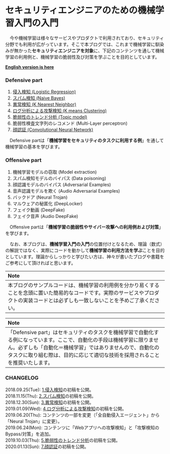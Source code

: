 # セキュリティエンジニアのための機械学習入門の入門

　今や機械学習は様々なサービスやプロダクトで利用されており、セキュリティ分野でも利用が広がっています。そこで本ブログでは、これまで機械学習に馴染みが無かった**セキュリティエンジニアを対象**に、下記のコンテンツを通して機械学習の利用例と、機械学習の脆弱性及び対策を学ぶことを目的としています。  

 **[English version is here](./README_en.md)**  

### Defensive part
 1. [侵入検知 \(Logistic Regression\)](https://github.com/13o-bbr-bbq/machine_learning_security/blob/master/Security_and_MachineLearning/Chap1_IntrusionDetection.md)  
 2. [スパム検知 \(Naive Bayes\)](https://github.com/13o-bbr-bbq/machine_learning_security/blob/master/Security_and_MachineLearning/Chap2_SpamDetection.md)  
 3. [異常検知 \(K Nearest Neighbor\)](https://github.com/13o-bbr-bbq/machine_learning_security/blob/master/Security_and_MachineLearning/Chap3_AnomalyDetection.md)  
 4. [ログ分析による攻撃検知 \(K means Clustering\)](https://github.com/13o-bbr-bbq/machine_learning_security/blob/master/Security_and_MachineLearning/Chap4_AttackDetection.md)  
 5. [脆弱性のトレンド分析 \(Topic model\)](https://github.com/13o-bbr-bbq/machine_learning_security/blob/master/Security_and_MachineLearning/Chap5_VulnerabilityTrend.md)  
 6. 脆弱性検査文字列のレコメンド (Multi-Layer perceptron)  
 7. [顔認証 \(Convolutional Neural Network\)](https://github.com/13o-bbr-bbq/machine_learning_security/blob/master/Security_and_MachineLearning/Chap7_FaceRecognition.md)  

　Defensive partは「**機械学習をセキュリティのタスクに利用する例**」を通して機械学習の基本を学びます。  

### Offensive part
 1. 機械学習モデルの窃取 (Model extraction)  
 2. スパム検知モデルのバイパス (Data poisoning)  
 3. 顔認識モデルのバイパス (Adversarial Examples)  
 4. 音声認識モデルを欺く (Audio Adversarial Examples)  
 5. バックドア (Neural Trojan)  
 6. マルウェアの秘匿化 (DeepLocker)  
 7. フェイク動画 (DeepFake)  
 8. フェイク音声 (Audio DeepFake)  

　Offensive partは「**機械学習の脆弱性やサイバー攻撃への利用例および対策**」を学びます。  

　なお、本ブログは、**機械学習入門の入門**の位置付けとなるため、理論（数式）の解説ではなく、実際にコードを動かして**機械学習の利用方法を学ぶ**ことを目的としています。理論からしっかりと学びたい方は、神々が書いたブログや書籍をご参考にして頂ければと思います。  

| Note |
|:-----|
| 本ブログのサンプルコードは、機械学習の利用例を分かり易くすることを念頭に置いた簡易的なコードです。実際のサービスやプロダクトの実装コードとは必ずしも一致しないことを予めご了承ください。|

| Note |
|:-----|
| 「Defensive part」はセキュリティのタスクを機械学習で自動化する例になっています。ここで、自動化の手段は機械学習に限りません。必ずしも「自動化＝機械学習」ではありませんので、自動化のタスクに取り組む際は、目的に応じて適切な技術を採用されることを推奨いたします。|

### CHANGELOG
2018.09.25(Tue): [1.侵入検知](https://github.com/13o-bbr-bbq/machine_learning_security/blob/master/Security_and_MachineLearning/Chap1_IntrusionDetection.md)の初稿を公開。  
2018.11.15(Thu): [2.スパム検知](https://github.com/13o-bbr-bbq/machine_learning_security/blob/master/Security_and_MachineLearning/Chap2_SpamDetection.md)の初稿を公開。  
2018.12.30(Sun): [3.異常検知](https://github.com/13o-bbr-bbq/machine_learning_security/blob/master/Security_and_MachineLearning/Chap3_AnomalyDetection.md)の初稿を公開。  
2019.01.09(Wed): [4.ログ分析による攻撃検知](https://github.com/13o-bbr-bbq/machine_learning_security/blob/master/Security_and_MachineLearning/Chap4_AttackDetection.md)の初稿を公開。  
2019.06.20(Thu): コンテンツの一部を変更（「全自動侵入エージェント」から「Neural Trojan」に変更）。  
2019.06.24(Mon): コンテンツに「Webアプリへの攻撃検知」と「攻撃検知のBypass/対策」を追加。  
2019.10.03(Thu): [5.脆弱性のトレンド分析](https://github.com/13o-bbr-bbq/machine_learning_security/blob/master/Security_and_MachineLearning/Chap5_VulnerabilityTrend.md)の初稿を公開。  
2020.01.13(Sun): [7.顔認証](https://github.com/13o-bbr-bbq/machine_learning_security/blob/master/Security_and_MachineLearning/Chap7_FaceRecognition.md)の初稿を公開。  

